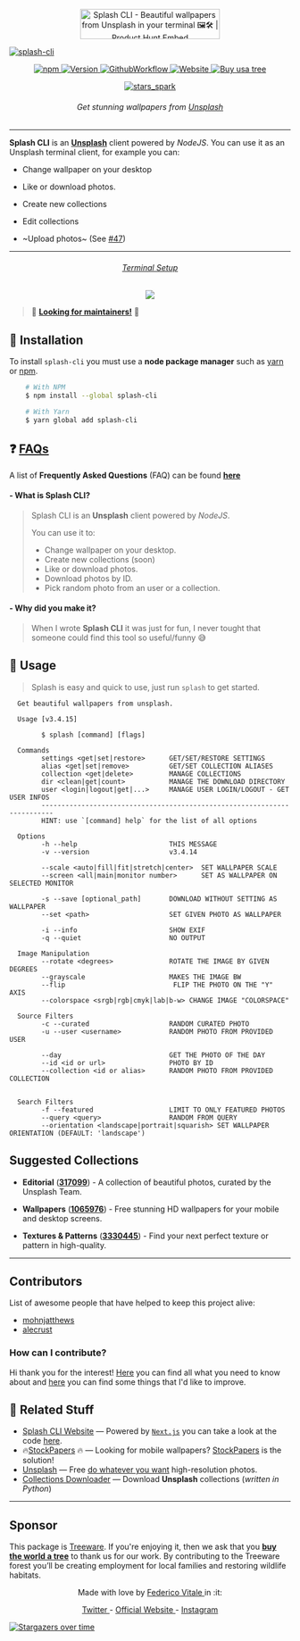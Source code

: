 <p align="center">
	<a href="https://www.producthunt.com/posts/splash-cli?utm_source=badge-top-post-badge&utm_medium=badge&utm_souce=badge-splash-cli" target="_blank"><img src="https://api.producthunt.com/widgets/embed-image/v1/top-post-badge.svg?post_id=136902&theme=dark&period=daily" alt="Splash CLI - Beautiful wallpapers from Unsplash in your terminal 🖼️🛠️ | Product Hunt Embed" style="width: 250px; height: 54px;" width="250px" height="54px" />
</p>


	
![splash-cli](https://socialify.git.ci/splash-cli/splash-cli/image?description=1&font=KoHo&forks=1&language=1&owner=1&pattern=Floating%20Cogs&pulls=1&stargazers=1&theme=Dark)
	


<p align="center">
<img alt="npm" src="https://img.shields.io/npm/dm/splash-cli.svg?style=for-the-badge">
<img src="https://img.shields.io/github/package-json/v/splash-cli/splash-cli.svg?style=for-the-badge" alt="Version" />
<img src="https://img.shields.io/github/workflow/status/splash-cli/splash-cli/Node CI?style=for-the-badge" alt="GithubWorkflow" />
<img alt="Website" src="https://img.shields.io/website/https/splash-cli.app.svg?down_color=red&style=for-the-badge"/>
	<a href="https://plant.treeware.earth/splash-cli/splash-cli">
		<img src="https://img.shields.io/badge/Treeware-%F0%9F%8C%B3-lightgreen?style=for-the-badge" alt="Buy usa  tree" />
	</a>
</p>
<p align="center">
	<a href="https://stars.medv.io/splash-cli/splash-cli">
		<img src="https://stars.medv.io/splash-cli/splash-cli.svg" alt="stars_spark" />
	</a>
</p>

<h6 align="center">Get stunning wallpapers from <a href="https://unsplash.com">Unsplash</a> </h6>
<hr />

**Splash CLI** is an [**Unsplash**][uwebsite] client powered by _NodeJS_.
You can use it as an Unsplash terminal client, for example you can:

- Change wallpaper on your desktop
- Like or download photos.
- Create new collections
- Edit collections

- ~Upload photos~ (See [#47](https://github.com/splash-cli/splash-cli/issues/47))

---

<h6 align="center"> <a href="https://github.com/rawnly/dot-files">Terminal Setup</a> </h6>
<p align="center">
	<a href="https://splash-cli.app" title="Splash CLI">
		<img src="https://user-images.githubusercontent.com/16429579/46895514-07154800-ce79-11e8-9e1c-0df66a38a915.gif" />
	</a>
</p>

> :eyes: [**Looking for maintainers!**][mailtome] :eyes:

<!-- > Get beautiful wallpapers from [**Unsplash**][uwebsite] -->

## :floppy_disk: Installation

To install `splash-cli` you must use a **node package manager** such as [yarn](https://yarnpkg.com) or [npm](https://npmjs.com).

```bash
	# With NPM
	$ npm install --global splash-cli

	# With Yarn
	$ yarn global add splash-cli
```

## ❓ [FAQs](/documentation/FAQ.md)

A list of **Frequently Asked Questions** (FAQ) can be found [**here**][faqs]

#### - What is **Splash CLI**?

> Splash CLI is an **Unsplash** client powered by _NodeJS_.
>
> You can use it to:
>
> - Change wallpaper on your desktop.
> - Create new collections (soon)
> - Like or download photos.
> - Download photos by ID.
> - Pick random photo from an user or a collection.

#### - Why did you make it?

> When I wrote **Splash CLI** it was just for fun, I never tought that someone could find this tool so useful/funny 😅

## :paw_prints: Usage

> Splash is easy and quick to use, just run `splash` to get started.

```
  Get beautiful wallpapers from unsplash.

  Usage [v3.4.15]

        $ splash [command] [flags]

  Commands
        settings <get|set|restore>      GET/SET/RESTORE SETTINGS
        alias <get|set|remove>          GET/SET COLLECTION ALIASES
        collection <get|delete>         MANAGE COLLECTIONS
        dir <clean|get|count>           MANAGE THE DOWNLOAD DIRECTORY
        user <login|logout|get|...>     MANAGE USER LOGIN/LOGOUT - GET USER INFOS
        -------------------------------------------------------------------------
        HINT: use `[command] help` for the list of all options

  Options
        -h --help                       THIS MESSAGE
        -v --version                    v3.4.14

        --scale <auto|fill|fit|stretch|center>  SET WALLPAPER SCALE
        --screen <all|main|monitor number>      SET AS WALLPAPER ON SELECTED MONITOR

        -s --save [optional_path]       DOWNLOAD WITHOUT SETTING AS WALLPAPER
        --set <path>                    SET GIVEN PHOTO AS WALLPAPER

        -i --info                       SHOW EXIF
        -q --quiet                      NO OUTPUT

  Image Manipulation
        --rotate <degrees>              ROTATE THE IMAGE BY GIVEN DEGREES
        --grayscale                     MAKES THE IMAGE BW
        --flip                           FLIP THE PHOTO ON THE "Y" AXIS
        --colorspace <srgb|rgb|cmyk|lab|b-w> CHANGE IMAGE "COLORSPACE"

  Source Filters
        -c --curated                    RANDOM CURATED PHOTO
        -u --user <username>            RANDOM PHOTO FROM PROVIDED USER

        --day                           GET THE PHOTO OF THE DAY
        --id <id or url>                PHOTO BY ID
        --collection <id or alias>      RANDOM PHOTO FROM PROVIDED COLLECTION


  Search Filters
        -f --featured                   LIMIT TO ONLY FEATURED PHOTOS
        --query <query>                 RANDOM FROM QUERY
        --orientation <landscape|portrait|squarish> SET WALLPAPER ORIENTATION (DEFAULT: 'landscape')
```

## Suggested Collections

- **Editorial** ([**317099**](https://unsplash.com/collections/317099/unsplash-editorial)) - A collection of beautiful photos, curated by the Unsplash Team.

- **Wallpapers** ([**1065976**](https://unsplash.com/collections/1065976/wallpapers)) - Free stunning HD wallpapers for your mobile and desktop screens.

- **Textures & Patterns** ([**3330445**](https://unsplash.com/collections/3330445/textures-patterns)) - Find your next perfect texture or pattern in high-quality.

---

## Contributors

List of awesome people that have helped to keep this project alive:

- [mohnjatthews](http://github.com/mohnjatthews)
- [alecrust](http://github.com/alecrust)

### How can I contribute?

Hi thank you for the interest! [Here](/.github/CONTRIBUTING.md) you can find all what you need to know about and [here](/documentation/ROADMAP.md) you can find some things that I'd like to improve.

## :space_invader: Related Stuff

- [Splash CLI Website](https://splash-cli.app) &mdash; Powered by [`Next.js`](https://nextjs.org) you can take a look at the code [here](https://github.com/splash-cli/splash-cli-website/).
- 🔥[StockPapers][stockpapers] 🔥 &mdash; Looking for mobile wallpapers? [StockPapers][stockpapers] is the solution!
- [Unsplash](https://unsplash.com/) &mdash; Free [do whatever you want](https://unsplash.com/license) high-resolution photos.
- [Collections Downloader](https://github.com/Rawnly/collection-downloader-py) &mdash; Download **Unsplash** collections (_written in Python_)

---
## Sponsor
This package is [Treeware](https://treeware.earth). If you're enjoying it, then we ask that you [**buy the world a tree**](https://plant.treeware.earth/splash-cli/splash-cli) to thank us for our work. By contributing to the Treeware forest you’ll be creating employment for local families and restoring wildlife habitats.



<p align="center">
	Made with love by <a href="https://fedevitale.dev"> Federico Vitale </a> in :it:
</p>

<p align="center">
	<a href="https://twitter.com/rawnlydev"> Twitter </a>
	-
	<a href="https://splash-cli.app"> Official Website </a>
	-
	<a href="https://instagram.com/fedevitale.dev"> Instagram </a>
</p>

[![Stargazers over time](https://starchart.cc/splash-cli/splash-cli.svg)](https://starchart.cc/splash-cli/splash-cli)


[treeware]: https://treeware.earth/
[treeware_buy]: https://plant.treeware.earth/splash-cli/splash-cli
[faqs]: https://github.com/splash-cli/splash-cli/labels/%3Aquestion%3A%20%20FAQ
[uwebsite]: https://unsplash.com
[desk]: https://github.com/rawnly/splashdesktop
[oh-my-zsh]: https://github.com/robbyrussell/oh-my-zsh
[hyper]: https://github.com/zeit/hyper
[splash-site]: https://splash-cli.app
[old-branch]: https://github.com/rawnly/splash-cli/tree/node%3C%3D7
[sample]: https://i.imgur.com/o0eXz6F.gif
[help]: https://user-images.githubusercontent.com/16429579/33238956-68de7c6a-d298-11e7-841d-2da1c624fce8.png
[stockpapers]: https://itunes.apple.com/us/app/stock-papers/id1443861313
[mailtome]: mailto:hi@fedevitale.dev?subject=Splash%20CLI%20%20Maintenining
